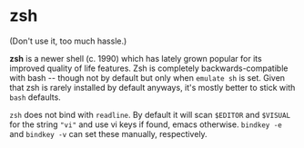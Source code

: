 # zsh

(Don't use it, too much hassle.)

**zsh** is a newer shell (c. 1990) which has lately grown popular for its improved quality of life features. Zsh is completely backwards-compatible with bash -- though not by default but only when `emulate sh` is set. Given that zsh is rarely installed by default anyways, it's mostly better to stick with `bash` defaults.

`zsh` does not bind with `readline`. By default it will scan `$EDITOR` and `$VISUAL` for the string `"vi"` and use vi keys if found, emacs otherwise. `bindkey -e` and `bindkey -v` can set these manually, respectively.

